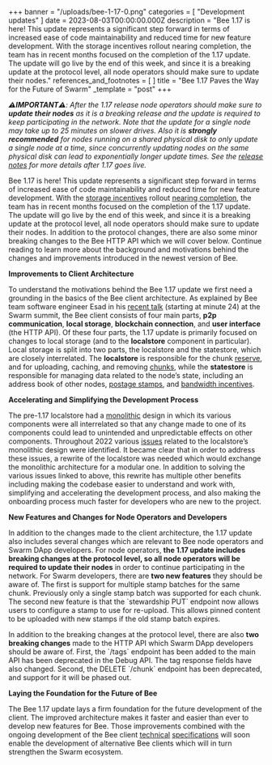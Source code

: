 +++
banner = "/uploads/bee-1-17-0.png"
categories = [ "Development updates" ]
date = 2023-08-03T00:00:00.000Z
description = "Bee 1.17 is here! This update represents a significant step forward in terms of increased ease of code maintainability and reduced time for new feature development. With the storage incentives rollout nearing completion, the team has in recent months focused on the completion of the 1.17 update. The update will go live by the end of this week, and since it is a breaking update at the protocol level, all node operators should make sure to update their nodes."
references_and_footnotes = [ ]
title = "Bee 1.17 Paves the Way for the Future of Swarm"
_template = "post"
+++

***⚠️IMPORTANT⚠️**: After the 1.17 release node operators should make sure to **update their nodes** as it is a breaking release and the update is required to keep participating in the network. Note that the update for a single
node may take up to 25 minutes on slower drives. Also it is **strongly
recommended** for nodes running on a shared physical disk to only update
a single node at a time, since concurrently updating nodes on the same
physical disk can lead to exponentially longer update times. See the
[<u>release notes</u>](https://github.com/ethersphere/bee/releases) for
more details after 1.17 goes live.*

Bee 1.17 is here! This update represents a significant step forward in
terms of increased ease of code maintainability and reduced time for new
feature development. With the [<u>storage
incentives</u>](https://blog.ethswarm.org/foundation/2022/the-mechanics-of-swarm-networks-storage-incentives/)
rollout [<u>nearing
completion</u>](https://blog.ethswarm.org/foundation/2023/postage-stamp-price-increases-as-swarm-network-reaches-milestone-of-self-sustainability/),
the team has in recent months focused on the completion of the 1.17
update. The update will go live by the end of this week, and since it is
a breaking update at the protocol level, all node operators should make
sure to update their nodes. In addition to the protocol changes, there
are also some minor breaking changes to the Bee HTTP API which we will
cover below. Continue reading to learn more about the background and
motivations behind the changes and improvements introduced in the newest
version of Bee.

**Improvements to Client Architecture**

To understand the motivations behind the Bee 1.17 update we first need a
grounding in the basics of the Bee client architecture. As explained by
Bee team software engineer Esad in his [<u>recent
talk</u>](https://streamyard.com/3tb38vbzv3jv) (starting at minute 24)
at the Swarm summit, the Bee client consists of four main parts, **p2p
communication**, **local storage**, **blockchain connection**, and
**user interface** (the HTTP API). Of these four parts, the 1.17 update
is primarily focused on changes to local storage (and to the
**localstore** component in particular). Local storage is split into two
parts, the localstore and the statestore, which are closely
interrelated. The **localstore** is responsible for the chunk
[<u>reserve</u>](https://docs.ethswarm.org/docs/learn/technology/incentives#storage-incentives),
and for uploading, caching, and removing
[<u>chunks</u>](https://docs.ethswarm.org/docs/learn/technology/disc#chunks),
while the **statestore** is responsible for managing data related to the
node’s state, including an address book of other nodes, [<u>postage
stamps</u>](https://docs.ethswarm.org/docs/learn/technology/contracts/postage-stamp),
and [<u>bandwidth
incentives</u>](https://docs.ethswarm.org/docs/learn/technology/incentives#bandwidth-incentives-swap).

**Accelerating and Simplifying the Development Process**

The pre-1.17 localstore had a
[<u>monolithic</u>](https://en.wikipedia.org/wiki/Monolithic_application)
design in which its various components were all interrelated so that any
change made to one of its components could lead to unintended and
unpredictable effects on other components. Throughout 2022 various
[<u>issues</u>](https://github.com/ethersphere/bee-backlog/issues/41)
related to the localstore’s monolithic design were identified. It became
clear that in order to address these issues, a rewrite of the localstore
was needed which would exchange the monolithic architecture for a
modular one. In addition to solving the various issues linked to above,
this rewrite has multiple other benefits including making the codebase
easier to understand and work with, simplifying and accelerating the
development process, and also making the onboarding process much faster
for developers who are new to the project.

**New Features and Changes for Node Operators and Developers**

In addition to the changes made to the client architecture, the 1.17
update also includes several changes which are relevant to Bee node
operators and Swarm DApp developers. For node operators, **the 1.17
update includes breaking changes at the protocol level, so all node
operators will be required to update their nodes** in order to continue
participating in the network. For Swarm developers, there are **two new
features** they should be aware of. The first is support for multiple
stamp batches for the same chunk. Previously only a single stamp batch
was supported for each chunk. The second new feature is that the
\`stewardship PUT\` endpoint now allows users to configure a stamp to
use for re-upload. This allows pinned content to be uploaded with new
stamps if the old stamp batch expires.

In addition to the breaking changes at the protocol level, there are
also **two breaking changes** made to the HTTP API which Swarm DApp
developers should be aware of. First, the \`/tags\` endpoint has been
added to the main API has been deprecated in the Debug API. The tag
response fields have also changed. Second, the DELETE \`/chunk\`
endpoint has been deprecated, and support for it will be phased out.

**Laying the Foundation for the Future of Bee**

The Bee 1.17 update lays a firm foundation for the future development of
the client. The improved architecture makes it faster and easier than
ever to develop new features for Bee. Those improvements combined with
the ongoing development of the Bee client
[<u>technical</u>](https://github.com/ethersphere/bee-docs/tree/feat-protocols-spec-2)
[<u>specifications</u>](https://github.com/ethersphere/specs) will soon
enable the development of alternative Bee clients which will in turn
strengthen the Swarm ecosystem.
